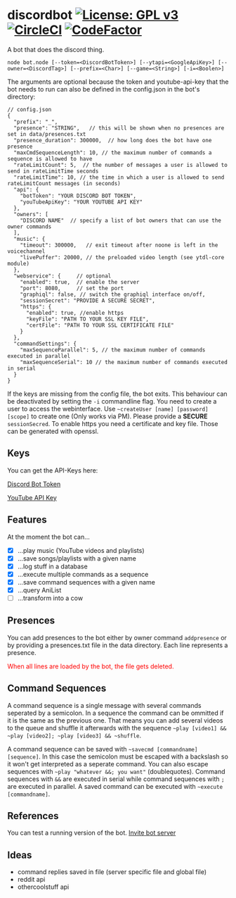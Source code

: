 discordbot [![License: GPL v3](https://img.shields.io/badge/License-GPL%20v3-blue.svg?style=flat-square)](https://www.gnu.org/licenses/gpl-3.0) [![CircleCI](https://circleci.com/gh/Trivernis/discordbot.js.svg?style=shield)](https://circleci.com/gh/Trivernis/discordbot.js) [![CodeFactor](https://www.codefactor.io/repository/github/trivernis/discordbot.js/badge)](https://www.codefactor.io/repository/github/trivernis/discordbot.js) 
===

A bot that does the discord thing.

`node bot.node [--token=<DiscordBotToken>] [--ytapi=<GoogleApiKey>] [--owner=<DiscordTag>] [--prefix=<Char>] [--game=<String>] [-i=<Boolen>]`

The arguments are optional because the token and youtube-api-key that the bot needs to run can also be defined in the config.json in the bot's directory:
```json5
// config.json
{
  "prefix": "_",
  "presence": "STRING",   // this will be shown when no presences are set in data/presences.txt
  "presence_duration": 300000,  // how long does the bot have one presence
  "maxCmdSequenceLength": 10, // the maximum number of commands a sequence is allowed to have
  "rateLimitCount": 5,  // the number of messages a user is allowed to send in rateLimitTime seconds
  "rateLimitTime": 10, // the time in which a user is allowed to send rateLimitCount messages (in seconds)
  "api": {
    "botToken": "YOUR DISCORD BOT TOKEN",   
    "youTubeApiKey": "YOUR YOUTUBE API KEY"
  },
  "owners": [
    "DISCORD NAME"  // specify a list of bot owners that can use the owner commands
  ],
  "music": {
    "timeout": 300000,   // exit timeout after noone is left in the voicechannel
    "livePuffer": 20000, // the preloaded video length (see ytdl-core module)
  },
  "webservice": {     // optional
    "enabled": true,  // enable the server
    "port": 8080,     // set the port
    "graphiql": false, // switch the graphiql interface on/off,
    "sessionSecret": "PROVIDE A SECURE SECRET",
    "https": {
      "enabled": true, //enable https
      "keyFile": "PATH TO YOUR SSL KEY FILE",
      "certFile": "PATH TO YOUR SSL CERTIFICATE FILE"
    }
  },
  "commandSettings": {
    "maxSequenceParallel": 5, // the maximum number of commands executed in parallel
    "maxSequenceSerial": 10 // the maximum number of commands executed in serial
  }
}
```

If the keys are missing from the config file, the bot exits. This behaviour can be deactivated by setting the `-i` commandline flag.
You need to create a user to access the webinterface. Use `~createUser [name] [password] [scope]` to create one (Only works via PM).
Please provide a **SECURE** `sessionSecred`.
To enable https you need a certificate and key file. Those can be generated with openssl.

Keys
---

You can get the API-Keys here:

[Discord Bot Token](https://discordapp.com/developers)

[YouTube API Key](https://console.developers.google.com)

Features
---

At the moment the bot can...
- [x] ...play music (YouTube videos and playlists)
- [x] ...save songs/playlists with a given name
- [x] ...log stuff in a database
- [x] ...execute multiple commands as a sequence
- [x] ...save command sequences with a given name
- [x] ...query AniList
- [ ] ...transform into a cow

Presences
---

You can add presences to the bot either by owner command `addpresence` or by providing a presences.txt file in the data directory. Each line represents a presence. <p style='color: f00'> When all lines are loaded by the bot, the file gets deleted.</p>

Command Sequences
---

A command sequence is a single message with several commands seperated by a semicolon.
 In a sequence the command can be ommitted if it is the same as the previous one.
 That means you can add several videos to the queue and shuffle it afterwards with the sequence
 `~play [video1] && ~play [video2]; ~play [video3] && ~shuffle`.
 
 A command sequence can be saved with `~savecmd [commandname] [sequence]`. 
 In this case the semicolon must be escaped with a backslash so it won't get interpreted as a seperate command. You can also escape sequences with `~play "whatever &&; you want"` (doublequotes). Command sequences with `&&` are executed in serial while command sequences with `;` are executed in parallel.
 A saved command can be executed with `~execute [commandname]`.

References
---

You can test a running version of the bot. [Invite bot server](https://discordapp.com/oauth2/authorize?client_id=374703138575351809&scope=bot&permissions=1983380544)

Ideas
---
- command replies saved in file (server specific file and global file)
- reddit api
- othercoolstuff api
